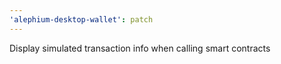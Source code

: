 ```yaml
---
'alephium-desktop-wallet': patch
---
```


Display simulated transaction info when calling smart contracts
